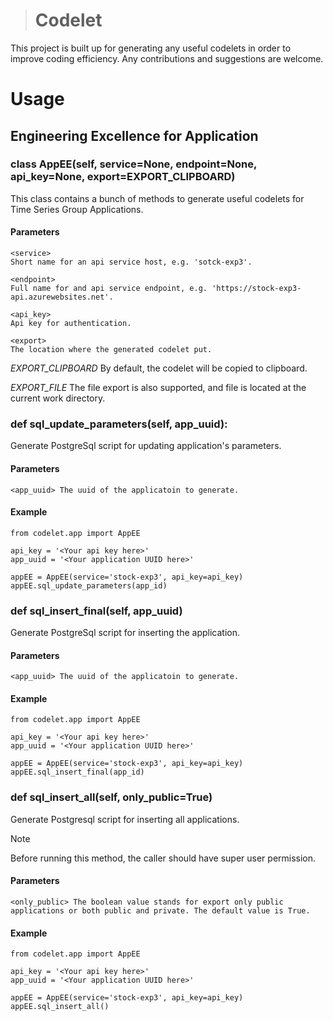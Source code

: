 ># Codelet

This project is built up for generating any useful codelets in order to improve coding efficiency. Any contributions and suggestions are welcome.

# Usage

## Engineering Excellence for Application

### class AppEE(self, service=None, endpoint=None, api_key=None, export=EXPORT_CLIPBOARD)

This class contains a bunch of methods to generate useful codelets for Time Series Group Applications.

#### Parameters

    <service>
    Short name for an api service host, e.g. 'sotck-exp3'.
    
    <endpoint> 
    Full name for and api service endpoint, e.g. 'https://stock-exp3-api.azurewebsites.net'.
    
    <api_key> 
    Api key for authentication.
    
    <export>
    The location where the generated codelet put.
    
 *EXPORT_CLIPBOARD* By default, the codelet will be copied to clipboard.
 
 *EXPORT_FILE* The file export is also supported, and file is located at the current work directory.

### def sql_update_parameters(self, app_uuid):

Generate PostgreSql script for updating application's parameters.

#### Parameters

    <app_uuid> The uuid of the applicatoin to generate.
    
#### Example
    from codelet.app import AppEE
    
    api_key = '<Your api key here>'
    app_uuid = '<Your application UUID here>'
    
    appEE = AppEE(service='stock-exp3', api_key=api_key)
    appEE.sql_update_parameters(app_id)

### def sql_insert_final(self, app_uuid)

Generate PostgreSql script for inserting the application.

#### Parameters

    <app_uuid> The uuid of the applicatoin to generate.

#### Example

    from codelet.app import AppEE
    
    api_key = '<Your api key here>'
    app_uuid = '<Your application UUID here>'
    
    appEE = AppEE(service='stock-exp3', api_key=api_key)
    appEE.sql_insert_final(app_id)
    
### def sql_insert_all(self, only_public=True)

Generate Postgresql script for inserting all applications. 

>[!Note]
>Before running this method, the caller should have super user permission.

#### Parameters
    <only_public> The boolean value stands for export only public applications or both public and private. The default value is True.
    
#### Example

    from codelet.app import AppEE
    
    api_key = '<Your api key here>'
    app_uuid = '<Your application UUID here>'
    
    appEE = AppEE(service='stock-exp3', api_key=api_key)
    appEE.sql_insert_all()
    

